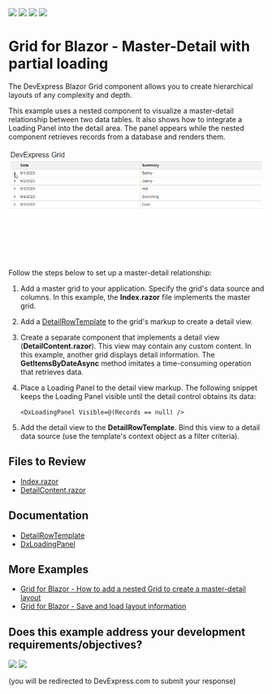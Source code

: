 <!-- default badges list -->
![](https://img.shields.io/endpoint?url=https://codecentral.devexpress.com/api/v1/VersionRange/685470368/24.2.1%2B)
[![](https://img.shields.io/badge/Open_in_DevExpress_Support_Center-FF7200?style=flat-square&logo=DevExpress&logoColor=white)](https://supportcenter.devexpress.com/ticket/details/T1187305)
[![](https://img.shields.io/badge/📖_How_to_use_DevExpress_Examples-e9f6fc?style=flat-square)](https://docs.devexpress.com/GeneralInformation/403183)
[![](https://img.shields.io/badge/💬_Leave_Feedback-feecdd?style=flat-square)](#does-this-example-address-your-development-requirementsobjectives)
<!-- default badges end -->
# Grid for Blazor - Master-Detail with partial loading

The DevExpress Blazor Grid component allows you to create hierarchical layouts of any complexity and depth. 

This example uses a nested component to visualize a master-detail relationship between two data tables. It also shows how to integrate a Loading Panel into the detail area. The panel appears while the nested component retrieves records from a database and renders them.

![Blazor Grid - Loading Panel Integration](blazor-grid-master-detail-loading.gif)

Follow the steps below to set up a master-detail relationship:

1. Add a master grid to your application. Specify the grid's data source and columns. In this example, the **Index.razor** file implements the master grid.
2. Add a [DetailRowTemplate](https://docs.devexpress.com/Blazor/DevExpress.Blazor.DxGrid.DetailRowTemplate) to the grid's markup to create a detail view.
3. Create a separate component that implements a detail view (**DetailContent.razor**). This view may contain any custom content. In this example, another grid displays detail information. The **GetItemsByDateAsync** method imitates a time-consuming operation that retrieves data.
4. Place a Loading Panel to the detail view markup. The following snippet keeps the Loading Panel visible until the detail control obtains its data:

    ```Razor
    <DxLoadingPanel Visible=@(Records == null) />
    ```
    
5. Add the detail view to the **DetailRowTemplate**. Bind this view to a detail data source (use the template's context object as a filter criteria).

## Files to Review

- [Index.razor](./CS/GridPartialLoading/Pages/Index.razor)
- [DetailContent.razor](./CS/GridPartialLoading/Pages/DetailContent.razor)

## Documentation

- [DetailRowTemplate](https://docs.devexpress.com/Blazor/DevExpress.Blazor.DxGrid.DetailRowTemplate)
- [DxLoadingPanel](https://docs.devexpress.com/Blazor/DevExpress.Blazor.DxLoadingPanel)

## More Examples

- [Grid for Blazor - How to add a nested Grid to create a master-detail layout](https://github.com/DevExpress-Examples/blazor-dxgrid-master-detail-grid)
- [Grid for Blazor - Save and load layout information](https://github.com/DevExpress-Examples/blazor-DxGrid-save-restore-layout)
<!-- feedback -->
## Does this example address your development requirements/objectives?

[<img src="https://www.devexpress.com/support/examples/i/yes-button.svg"/>](https://www.devexpress.com/support/examples/survey.xml?utm_source=github&utm_campaign=blazor-grid-master-detail-partial-loading&~~~was_helpful=yes) [<img src="https://www.devexpress.com/support/examples/i/no-button.svg"/>](https://www.devexpress.com/support/examples/survey.xml?utm_source=github&utm_campaign=blazor-grid-master-detail-partial-loading&~~~was_helpful=no)

(you will be redirected to DevExpress.com to submit your response)
<!-- feedback end -->
